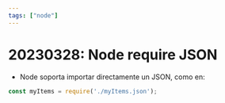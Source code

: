 ```yaml
---
tags: ["node"]
---
```


# 20230328: Node require JSON

- Node soporta importar directamente un JSON, como en:

```js
const myItems = require('./myItems.json');
```